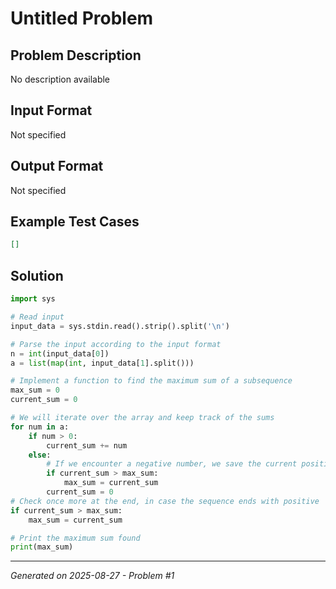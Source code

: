 # Untitled Problem

## Problem Description
No description available

## Input Format
Not specified

## Output Format
Not specified

## Example Test Cases
```json
[]
```

## Solution
```python
import sys

# Read input
input_data = sys.stdin.read().strip().split('\n')

# Parse the input according to the input format
n = int(input_data[0])
a = list(map(int, input_data[1].split()))

# Implement a function to find the maximum sum of a subsequence
max_sum = 0
current_sum = 0

# We will iterate over the array and keep track of the sums
for num in a:
    if num > 0:
        current_sum += num
    else:
        # If we encounter a negative number, we save the current positive sum
        if current_sum > max_sum:
            max_sum = current_sum
        current_sum = 0
# Check once more at the end, in case the sequence ends with positive
if current_sum > max_sum:
    max_sum = current_sum

# Print the maximum sum found
print(max_sum)
```

---
*Generated on 2025-08-27 - Problem #1*